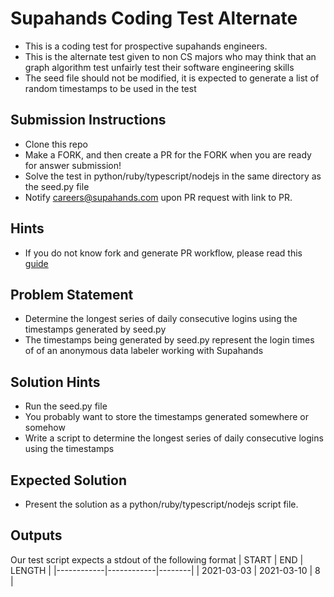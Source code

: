 # Supahands Coding Test Alternate
* This is a coding test for prospective supahands engineers. 
* This is the alternate test given to non CS majors who may think that an graph algorithm test unfairly test their software engineering skills
* The seed file should not be modified, it is expected to generate a list of random timestamps to be used in the test

## Submission Instructions
* Clone this repo
* Make a FORK, and then create a PR for the FORK when you are ready for answer submission!
* Solve the test in python/ruby/typescript/nodejs in the same directory as the seed.py file
* Notify  [careers@supahands.com](mailto:careers@supahands.com) upon PR request with link to PR.

## Hints
* If you do not know fork and generate PR workflow, please read this [guide](https://gist.github.com/Chaser324/ce0505fbed06b947d962)

## Problem Statement
* Determine the longest series of daily consecutive logins using the timestamps generated by seed.py
* The timestamps being generated by seed.py represent the login times of of an anonymous data labeler working with Supahands

## Solution Hints
* Run the seed.py file
* You probably want to store the timestamps generated somewhere or somehow
* Write a script to determine the longest series of daily consecutive logins using the timestamps


## Expected Solution
* Present the solution as a python/ruby/typescript/nodejs script file.

## Outputs
Our test script expects a stdout of the following format
| START      | END        | LENGTH |
|------------|------------|--------|
| 2021-03-03 | 2021-03-10 |      8 |
